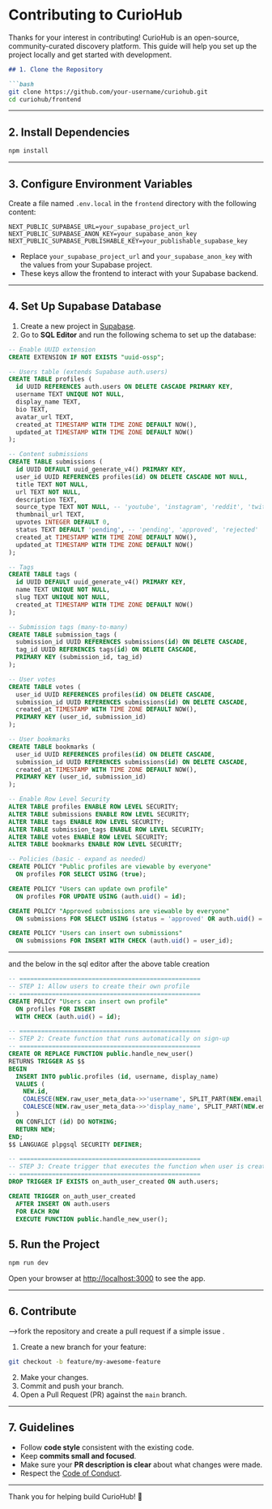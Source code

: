 

# Contributing to CurioHub

Thanks for your interest in contributing! CurioHub is an open-source, community-curated discovery platform. This guide will help you set up the project locally and get started with development.


````markdown
## 1. Clone the Repository

```bash
git clone https://github.com/your-username/curiohub.git
cd curiohub/frontend
````

---

## 2. Install Dependencies

```bash
npm install
```

---

## 3. Configure Environment Variables

Create a file named `.env.local` in the `frontend` directory with the following content:

```env
NEXT_PUBLIC_SUPABASE_URL=your_supabase_project_url
NEXT_PUBLIC_SUPABASE_ANON_KEY=your_supabase_anon_key
NEXT_PUBLIC_SUPABASE_PUBLISHABLE_KEY=your_publishable_supabase_key
```

* Replace `your_supabase_project_url` and `your_supabase_anon_key` with the values from your Supabase project.
* These keys allow the frontend to interact with your Supabase backend.

---

## 4. Set Up Supabase Database

1. Create a new project in [Supabase](https://supabase.com/).
2. Go to **SQL Editor** and run the following schema to set up the database:

```sql
-- Enable UUID extension
CREATE EXTENSION IF NOT EXISTS "uuid-ossp";

-- Users table (extends Supabase auth.users)
CREATE TABLE profiles (
  id UUID REFERENCES auth.users ON DELETE CASCADE PRIMARY KEY,
  username TEXT UNIQUE NOT NULL,
  display_name TEXT,
  bio TEXT,
  avatar_url TEXT,
  created_at TIMESTAMP WITH TIME ZONE DEFAULT NOW(),
  updated_at TIMESTAMP WITH TIME ZONE DEFAULT NOW()
);

-- Content submissions
CREATE TABLE submissions (
  id UUID DEFAULT uuid_generate_v4() PRIMARY KEY,
  user_id UUID REFERENCES profiles(id) ON DELETE CASCADE NOT NULL,
  title TEXT NOT NULL,
  url TEXT NOT NULL,
  description TEXT,
  source_type TEXT NOT NULL, -- 'youtube', 'instagram', 'reddit', 'twitter', 'article'
  thumbnail_url TEXT,
  upvotes INTEGER DEFAULT 0,
  status TEXT DEFAULT 'pending', -- 'pending', 'approved', 'rejected'
  created_at TIMESTAMP WITH TIME ZONE DEFAULT NOW(),
  updated_at TIMESTAMP WITH TIME ZONE DEFAULT NOW()
);

-- Tags
CREATE TABLE tags (
  id UUID DEFAULT uuid_generate_v4() PRIMARY KEY,
  name TEXT UNIQUE NOT NULL,
  slug TEXT UNIQUE NOT NULL,
  created_at TIMESTAMP WITH TIME ZONE DEFAULT NOW()
);

-- Submission tags (many-to-many)
CREATE TABLE submission_tags (
  submission_id UUID REFERENCES submissions(id) ON DELETE CASCADE,
  tag_id UUID REFERENCES tags(id) ON DELETE CASCADE,
  PRIMARY KEY (submission_id, tag_id)
);

-- User votes
CREATE TABLE votes (
  user_id UUID REFERENCES profiles(id) ON DELETE CASCADE,
  submission_id UUID REFERENCES submissions(id) ON DELETE CASCADE,
  created_at TIMESTAMP WITH TIME ZONE DEFAULT NOW(),
  PRIMARY KEY (user_id, submission_id)
);

-- User bookmarks
CREATE TABLE bookmarks (
  user_id UUID REFERENCES profiles(id) ON DELETE CASCADE,
  submission_id UUID REFERENCES submissions(id) ON DELETE CASCADE,
  created_at TIMESTAMP WITH TIME ZONE DEFAULT NOW(),
  PRIMARY KEY (user_id, submission_id)
);

-- Enable Row Level Security
ALTER TABLE profiles ENABLE ROW LEVEL SECURITY;
ALTER TABLE submissions ENABLE ROW LEVEL SECURITY;
ALTER TABLE tags ENABLE ROW LEVEL SECURITY;
ALTER TABLE submission_tags ENABLE ROW LEVEL SECURITY;
ALTER TABLE votes ENABLE ROW LEVEL SECURITY;
ALTER TABLE bookmarks ENABLE ROW LEVEL SECURITY;

-- Policies (basic - expand as needed)
CREATE POLICY "Public profiles are viewable by everyone" 
  ON profiles FOR SELECT USING (true);

CREATE POLICY "Users can update own profile" 
  ON profiles FOR UPDATE USING (auth.uid() = id);

CREATE POLICY "Approved submissions are viewable by everyone" 
  ON submissions FOR SELECT USING (status = 'approved' OR auth.uid() = user_id);

CREATE POLICY "Users can insert own submissions" 
  ON submissions FOR INSERT WITH CHECK (auth.uid() = user_id);
```

---

and the below in the sql editor after the above table creation 

```sql
-- ==================================================
-- STEP 1: Allow users to create their own profile
-- ==================================================
CREATE POLICY "Users can insert own profile"
  ON profiles FOR INSERT
  WITH CHECK (auth.uid() = id);

-- ==================================================
-- STEP 2: Create function that runs automatically on sign-up
-- ==================================================
CREATE OR REPLACE FUNCTION public.handle_new_user()
RETURNS TRIGGER AS $$
BEGIN
  INSERT INTO public.profiles (id, username, display_name)
  VALUES (
    NEW.id,
    COALESCE(NEW.raw_user_meta_data->>'username', SPLIT_PART(NEW.email, '@', 1)),
    COALESCE(NEW.raw_user_meta_data->>'display_name', SPLIT_PART(NEW.email, '@', 1))
  )
  ON CONFLICT (id) DO NOTHING;
  RETURN NEW;
END;
$$ LANGUAGE plpgsql SECURITY DEFINER;

-- ==================================================
-- STEP 3: Create trigger that executes the function when user is created
-- ==================================================
DROP TRIGGER IF EXISTS on_auth_user_created ON auth.users;

CREATE TRIGGER on_auth_user_created
  AFTER INSERT ON auth.users
  FOR EACH ROW
  EXECUTE FUNCTION public.handle_new_user();

```

## 5. Run the Project

```bash
npm run dev
```

Open your browser at [http://localhost:3000](http://localhost:3000) to see the app.

---

## 6. Contribute

-->fork the repository and create a pull request if a simple issue .

1. Create a new branch for your feature:

```bash
git checkout -b feature/my-awesome-feature
```

2. Make your changes.
3. Commit and push your branch.
4. Open a Pull Request (PR) against the `main` branch.

---

## 7. Guidelines

* Follow **code style** consistent with the existing code.
* Keep **commits small and focused**.
* Make sure your **PR description is clear** about what changes were made.
* Respect the [Code of Conduct](CODE_OF_CONDUCT.md).

---

Thank you for helping build CurioHub! 🚀

```

